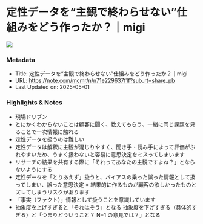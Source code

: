# 定性データを“主観で終わらせない”仕組みをどう作ったか？｜migi

![](https://assets.st-note.com/production/uploads/images/186641934/rectangle_large_type_2_8e5f9b3fc204165efad146d772384dcb.png?fit=bounds&quality=85&width=1280)

### Metadata

- Title: 定性データを“主観で終わらせない”仕組みをどう作ったか？｜migi
- URL: https://note.com/mcmr/n/n71e229637f1f?sub_rt=share_pb
- Last Updated on: 2025-05-01



### Highlights & Notes

- 現場ドリブン
- とにかくわからないことは顧客に聞く、教えてもらう、一緒に同じ課題を見ることで一次情報に触れる
- 定性データを扱うのは難しい
- 定性データは解釈に主観が混じりやすく、聞き手・読み手によって評価がぶれやすいため、うまく扱わないと容易に意思決定をミスってしまいます
- リサーチの結果を共有する際に「それってあなたの主観ですよね？」とならないようにする
- 定性データを「とりあえず」扱うと、バイアスの乗った誤った情報として扱ってしまい、誤った意思決定 = 結果的に作るものが顧客の欲しかったものとズレてしまうリスクがあります
- 「事実（ファクト）」情報として扱うことを意識しています
- 抽象度を上げすぎると「それはそう」となる
	抽象度を下げすぎる（具体的すぎる）と「つまりどういうこと？ N=1 の意見では？」となる
